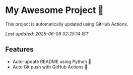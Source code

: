 # My Awesome Project 🚀

This project is automatically updated using GitHub Actions.

_Last updated: 2025-06-08 02:25:14 IST_

## Features
- Auto-update README using Python 🐍
- Auto Git push with GitHub Actions 🤖
